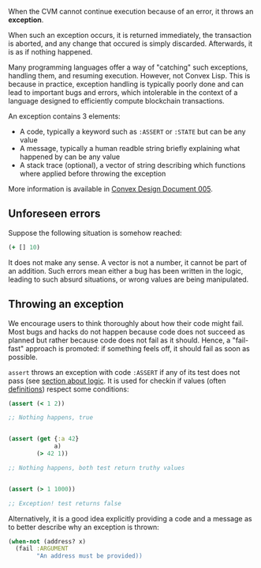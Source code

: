 When the CVM cannot continue execution because of an error, it throws an **exception**.

When such an exception occurs, it is returned immediately, the transaction is aborted, and any change that occured is simply discarded. Afterwards, it is
as if nothing happened.

Many programming languages offer a way of "catching" such exceptions, handling them, and resuming execution. However, not Convex Lisp. This is because in
practice, exception handling is typically poorly done and can lead to important bugs and errors, which intolerable in the context of a language designed
to efficiently compute blockchain transactions.

An exception contains 3 elements:

- A code, typically a keyword such as `:ASSERT` or `:STATE` but can be any value
- A message, typically a human readble string briefly explaining what happened by can be any value
- A stack trace (optional), a vector of string describing which functions where applied before throwing the exception

More information  is available in [Convex Design Document 005](https://github.com/Convex-Dev/design/tree/main/cad/011_errors).


## Unforeseen errors

Suppose the following situation is somehow reached:

```clojure
(+ [] 10)
```

It does not make any sense. A vector is not a number, it cannot be part of an addition. Such errors mean either a bug has been written in the logic,
leading to such absurd situations, or wrong values are being manipulated.


## Throwing an exception

We encourage users to think thoroughly about how their code might fail. Most bugs and hacks do not happen because code does not succeed as planned but
rather because code does not fail as it should. Hence, a "fail-fast" approach is promoted: if something feels off, it should fail as soon as possible.

`assert` throws an exception with code `:ASSERT` if any of its test does not pass (see [section about logic](/cvm/logic). It is used for checkin
if values (often [definitions](/cvm/definitions)) respect some conditions:

```clojure
(assert (< 1 2))

;; Nothing happens, true


(assert (get {:a 42}
             a)
        (> 42 1))

;; Nothing happens, both test return truthy values


(assert (> 1 1000))

;; Exception! test returns false
```

Alternatively, it is a good idea explicitly providing a code and a message as to better describe why an exception is thrown:

```clojure
(when-not (address? x)
  (fail :ARGUMENT
        "An address must be provided))
```

